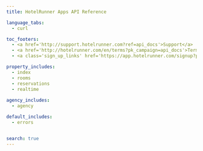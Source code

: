 ```yaml
---
title: HotelRunner Apps API Reference

language_tabs:
  - curl

toc_footers:
  - <a href='http://support.hotelrunner.com?ref=api_docs'>Support</a>
  - <a href='http://hotelrunner.com/en/terms?pk_campaign=api_docs'>Terms & Conditions</a>
  - <a class='sign_up_links' href='https://app.hotelrunner.com/signup?pk_campaign=api_docs'><span>SIGN UP FREE</span></a>

property_includes:
  - index
  - rooms
  - reservations
  - realtime
  
agency_includes:
  - agency

default_includes:
  - errors


search: true
---
```



